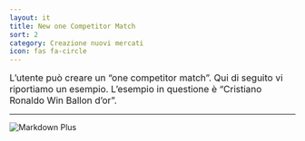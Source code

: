 ```yaml
---
layout: it
title: New one Competitor Match
sort: 2
category: Creazione nuovi mercati
icon: fas fa-circle
---
```

<p class="message">
   
</p>

<font size="3">L’utente può creare un “one competitor match”. Qui di seguito vi riportiamo un esempio. L’esempio in questione è “Cristiano Ronaldo Win Ballon d’or”.</font>

---

![Markdown Plus]({{site.baseurl}}/public/images/it/creazione-nuovi-mercati/insert-new-onw-competitor.png)

